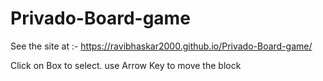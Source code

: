 # Privado-Board-game
See the site at :- https://ravibhaskar2000.github.io/Privado-Board-game/

 Click on Box to select. 
 use Arrow  Key to move the block   
